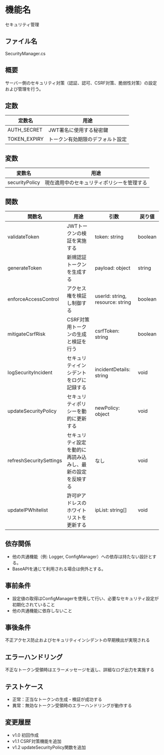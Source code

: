 # 機能名
セキュリティ管理

## ファイル名
SecurityManager.cs

## 概要
サーバー側のセキュリティ対策（認証、認可、CSRF対策、脆弱性対策）の設定および管理を行う。

## 定数
| 定数名      | 用途                                     |
| ----------- | ---------------------------------------- |
| AUTH_SECRET | JWT署名に使用する秘密鍵                    |
| TOKEN_EXPIRY| トークン有効期限のデフォルト設定            |

## 変数
| 変数名         | 用途                                   |
| -------------- | -------------------------------------- |
| securityPolicy | 現在適用中のセキュリティポリシーを管理する    |

## 関数
| 関数名                     | 用途                                          | 引数                | 戻り値  |
| -------------------------- | --------------------------------------------- | ------------------- | ------- |
| validateToken            | JWTトークンの検証を実施する                     | token: string       | boolean |
| generateToken            | 新規認証トークンを生成する                      | payload: object     | string  |
| enforceAccessControl     | アクセス権を検証し制御する                      | userId: string, resource: string | boolean |
| mitigateCsrfRisk         | CSRF対策用トークンの生成と検証を行う              | csrfToken: string   | boolean |
| logSecurityIncident      | セキュリティインシデントをログに記録する         | incidentDetails: string | void |
| updateSecurityPolicy     | セキュリティポリシーを動的に更新する            | newPolicy: object   | void   |
| refreshSecuritySettings  | セキュリティ設定を動的に再読み込みし、最新の設定を反映する | なし               | void   |
| updateIPWhitelist        | 許可IPアドレスのホワイトリストを更新する         | ipList: string[]    | void   |

## 依存関係
- 他の共通機能（例: Logger, ConfigManager）への依存は持たない設計とする。
- BaseAPIを通じて利用される場合は例外とする。

## 事前条件
- 設定値の取得はConfigManagerを使用して行い、必要なセキュリティ設定が初期化されていること
- 他の共通機能に依存しないこと

## 事後条件
不正アクセス防止およびセキュリティインシデントの早期検出が実現される

## エラーハンドリング
不正なトークン受領時はエラーメッセージを返し、詳細なログ出力を実施する

## テストケース
- 正常：正当なトークンの生成・検証が成功する
- 異常：無効なトークン受領時のエラーハンドリングが動作する

## 変更履歴
- v1.0 初回作成
- v1.1 CSRF対策機能を追加
- v1.2 updateSecurityPolicy関数を追加
